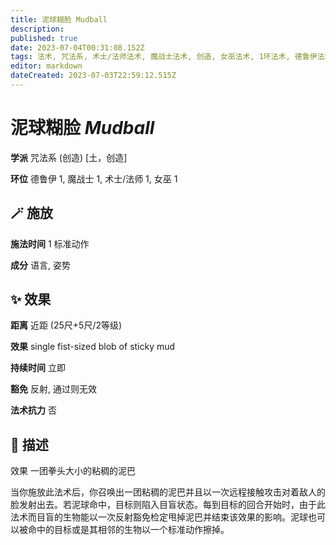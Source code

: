 ```yaml
---
title: 泥球糊脸 Mudball
description: 
published: true
date: 2023-07-04T00:31:08.152Z
tags: 法术, 咒法系, 术士/法师法术, 魔战士法术, 创造, 女巫法术, 1环法术, 德鲁伊法术, 土，创造
editor: markdown
dateCreated: 2023-07-03T22:59:12.515Z
---
```


# **泥球糊脸** *Mudball*

**学派** 咒法系 (创造) \[土，创造\] 

**环位** 德鲁伊 1, 魔战士 1, 术士/法师 1, 女巫 1

## 🪄 施放

**施法时间** 1 标准动作

**成分** 语言, 姿势

## ✨ 效果  

**距离** 近距 (25尺+5尺/2等级) 

**效果** single fist-sized blob of sticky mud 

**持续时间** 立即 

**豁免** 反射, 通过则无效

**法术抗力** 否

## 📖 描述

效果              一团拳头大小的粘稠的泥巴

当你施放此法术后，你召唤出一团粘稠的泥巴并且以一次远程接触攻击对着敌人的脸发射出去。若泥球命中，目标则陷入目盲状态。每到目标的回合开始时，由于此法术而目盲的生物能以一次反射豁免检定甩掉泥巴并结束该效果的影响。泥球也可以被命中的目标或是其相邻的生物以一个标准动作擦掉。
    